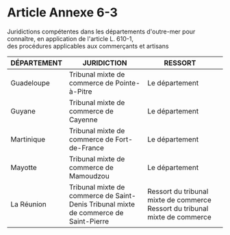 # Article Annexe 6-3

Juridictions compétentes dans les départements d'outre-mer pour connaître, en application de l'article L. 610-1,\
des procédures applicables aux commerçants et artisans

| DÉPARTEMENT | JURIDICTION | RESSORT | |
| --- | --- | --- | --- |
| Guadeloupe | Tribunal mixte de commerce de Pointe-à-Pitre | Le département |
| Guyane | Tribunal mixte de commerce de Cayenne | Le département |
| Martinique | Tribunal mixte de commerce de Fort-de-France | Le département |
| Mayotte | Tribunal mixte de commerce de Mamoudzou | Le département |
| La Réunion | Tribunal mixte de commerce de Saint-Denis Tribunal mixte de commerce de Saint-Pierre | Ressort du tribunal mixte de commerce Ressort du tribunal mixte de commerce |
